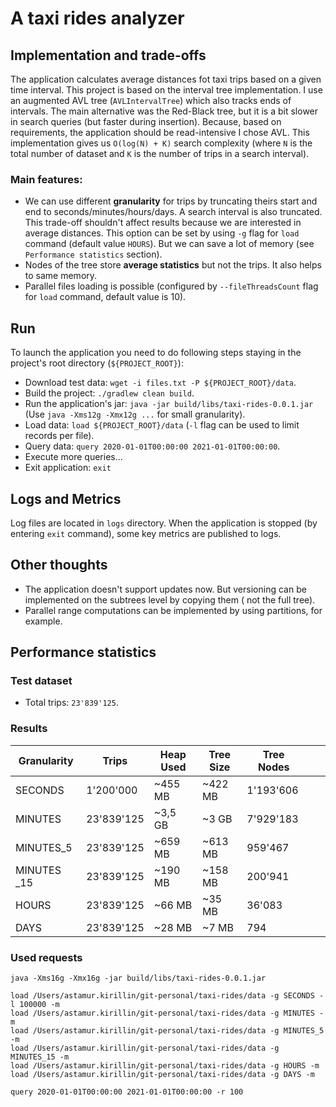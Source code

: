 # A taxi rides analyzer

## Implementation and trade-offs

The application calculates average distances fot taxi trips based on a given time interval.
This project is based on the interval tree implementation.
I use an augmented AVL tree (`AVLIntervalTree`) which also tracks ends of intervals.
The main alternative was the Red-Black tree, but it is a bit slower in search queries (but faster during insertion).
Because, based on requirements, the application should be read-intensive I chose AVL.
This implementation gives us `O(log(N) + K)` search complexity (where `N` is the total number of dataset and `K` is the
number of trips in a search interval).

### Main features:

- We can use different **granularity** for trips by truncating theirs start and end to seconds/minutes/hours/days.
  A search interval is also truncated. This trade-off shouldn't affect results because we are interested in average
  distances. This option can be set by using `-g` flag for `load` command (default value `HOURS`).
  But we can save a lot of memory (see `Performance statistics` section).
- Nodes of the tree store **average statistics** but not the trips. It also helps to same memory.
- Parallel files loading is possible (configured by `--fileThreadsCount` flag for `load` command, default value is 10).

## Run

To launch the application you need to do following steps staying in the project's root directory (`${PROJECT_ROOT}`):

- Download test data: `wget -i files.txt -P ${PROJECT_ROOT}/data`.
- Build the project: `./gradlew clean build`.
- Run the application's jar: `java -jar build/libs/taxi-rides-0.0.1.jar` (Use `java -Xms12g -Xmx12g ...` for small granularity).
- Load data: `load ${PROJECT_ROOT}/data` (`-l` flag can be used to limit records per file).
- Query data: `query 2020-01-01T00:00:00 2021-01-01T00:00:00`.
- Execute more queries...
- Exit application: `exit`

## Logs and Metrics

Log files are located in `logs` directory. When the application is stopped (by entering `exit` command),
some key metrics are published to logs.

## Other thoughts

- The application doesn't support updates now. But versioning can be implemented on the subtrees level by copying them (
  not the full tree).
- Parallel range computations can be implemented by using partitions, for example.

## Performance statistics
### Test dataset
- Total trips:  `23'839'125`.

### Results

| Granularity | Trips      | Heap Used | Tree Size | Tree Nodes |   |   |
|-------------|------------|-----------|-----------|------------|---|---|
| SECONDS     | 1'200'000  | ~455 MB   | ~422 MB   | 1'193'606  |   |   |
| MINUTES     | 23'839'125 | ~3,5 GB   | ~3 GB     | 7'929'183  |   |   |
| MINUTES_5   | 23'839'125 | ~659 MB   | ~613 MB   | 959'467    |   |   |
| MINUTES _15 | 23'839'125 | ~190 MB   | ~158 MB   | 200'941    |   |   |
| HOURS       | 23'839'125 | ~66 MB    | ~35 MB    | 36'083     |   |   |
| DAYS        | 23'839'125 | ~28 MB    | ~7 MB     | 794        |   |   |

### Used requests
```
java -Xms16g -Xmx16g -jar build/libs/taxi-rides-0.0.1.jar
```

```
load /Users/astamur.kirillin/git-personal/taxi-rides/data -g SECONDS -l 100000 -m
load /Users/astamur.kirillin/git-personal/taxi-rides/data -g MINUTES -m
load /Users/astamur.kirillin/git-personal/taxi-rides/data -g MINUTES_5 -m
load /Users/astamur.kirillin/git-personal/taxi-rides/data -g MINUTES_15 -m
load /Users/astamur.kirillin/git-personal/taxi-rides/data -g HOURS -m
load /Users/astamur.kirillin/git-personal/taxi-rides/data -g DAYS -m
```

```
query 2020-01-01T00:00:00 2021-01-01T00:00:00 -r 100
```
